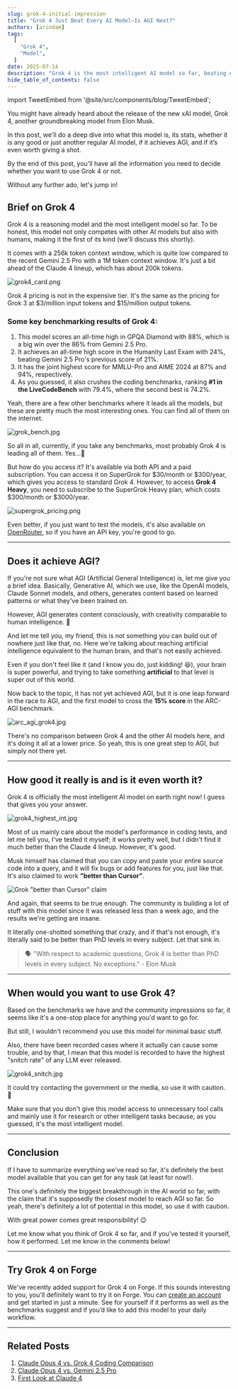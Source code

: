 ```yaml
---
slug: grok-4-initial-impression
title: "Grok 4 Just Beat Every AI Model—Is AGI Next?"
authors: [arindam]
tags:
  [
    "Grok 4",
    "Model",
  ]
date: 2025-07-14
description: "Grok 4 is the most intelligent AI model so far, beating every other model in benchmarks. Is it worth using? Let's find out."
hide_table_of_contents: false
---
```


import TweetEmbed from '@site/src/components/blog/TweetEmbed';

You might have already heard about the release of the new xAI model, Grok 4, another groundbreaking model from Elon Musk.

In this post, we'll do a deep dive into what this model is, its stats, whether it is any good or just another regular AI model, if it achieves AGI, and if it’s even worth giving a shot.

By the end of this post, you'll have all the information you need to decide whether you want to use Grok 4 or not.

Without any further ado, let's jump in!
<!-- truncate -->


## Brief on Grok 4

Grok 4 is a reasoning model and the most intelligent model so far. To be honest, this model not only competes with other AI models but also with humans, making it the first of its kind (we'll discuss this shortly).

It comes with a 256k token context window, which is quite low compared to the recent Gemini 2.5 Pro with a 1M token context window. It's just a bit ahead of the Claude 4 lineup, which has about 200k tokens.

![grok4_card.png](/blog/grok4_card.png)

Grok 4 pricing is not in the expensive tier. It's the same as the pricing for Grok 3 at $3/million input tokens and $15/million output tokens.

### Some key benchmarking results of Grok 4:

1. This model scores an all-time high in GPQA Diamond with 88%, which is a big win over the 86% from Gemini 2.5 Pro.
2. It achieves an all-time high score in the Humanity Last Exam with 24%, beating Gemini 2.5 Pro's previous score of 21%.
3. It has the joint highest score for MMLU-Pro and AIME 2024 at 87% and 94%, respectively.
4. As you guessed, it also crushes the coding benchmarks, ranking **#1 in the LiveCodeBench** with 79.4%, where the second best is 74.2%.

Yeah, there are a few other benchmarks where it leads all the models, but these are pretty much the most interesting ones. You can find all of them on the internet.

![grok_bench.jpg](/blog/grok_bench.jpg)

So all in all, currently, if you take any benchmarks, most probably Grok 4 is leading all of them. Yes...🥴

But how do you access it? It's available via both API and a paid subscription. You can access it on SuperGrok for $30/month or $300/year, which gives you access to standard Grok 4. However, to access **Grok 4 Heavy**, you need to subscribe to the SuperGrok Heavy plan, which costs $300/month or $3000/year.

![supergrok_pricing.png](/blog/supergrok_pricing.png)

Even better, if you just want to test the models, it's also available on [OpenRouter](https://openrouter.ai/), so if you have an API key, you're good to go.

---

## Does it achieve AGI?

If you're not sure what AGI (Artificial General Intelligence) is, let me give you a brief idea. Basically, Generative AI, which we use, like the OpenAI models, Claude Sonnet models, and others, generates content based on learned patterns or what they've been trained on.

However, AGI generates content consciously, with creativity comparable to human intelligence. 🤯

And let me tell you, my friend, this is not something you can build out of nowhere just like that, no. Here we're talking about reaching artificial intelligence equivalent to the human brain, and that's not easily achieved.

Even if you don't feel like it (and I know you do, just kidding! 😆), your brain is super powerful, and trying to take something **artificial** to that level is super out of this world.

Now back to the topic, it has not yet achieved AGI, but it is one leap forward in the race to AGI, and the first model to cross the **15% score** in the ARC-AGI benchmark.

![arc_agi_grok4.jpg](/blog/arc_agi_grok4.jpg)

There's no comparison between Grok 4 and the other AI models here, and it's doing it all at a lower price. So yeah, this is one great step to AGI, but simply not there yet.

---

## How good it really is and is it even worth it?

Grok 4 is officially the most intelligent AI model on earth right now! I guess that gives you your answer.

![grok4_highest_int.jpg](/blog/grok4_highest_int.jpg)

Most of us mainly care about the model's performance in coding tests, and let me tell you, I've tested it myself; it works pretty well, but I didn't find it much better than the Claude 4 lineup. However, it's good.

Musk himself has claimed that you can copy and paste your entire source code into a query, and it will fix bugs or add features for you, just like that. It's also claimed to work **"better than Cursor"**.

![Grok "better than Cursor" claim](/blog/grok-better-than-cursor-claim.png)

And again, that seems to be true enough. The community is building a lot of stuff with this model since it was released less than a week ago, and the results we're getting are insane.

<TweetEmbed tweetId="1943385794414334032" />

It literally one-shotted something that crazy, and if that's not enough, it's literally said to be better than PhD levels in every subject. Let that sink in.

> 🗣️ "With respect to academic questions, Grok 4 is better than PhD levels in every subject. No exceptions." - Elon Musk
> 

<TweetEmbed tweetId="1943161993315389554" />

---

## When would you want to use Grok 4?

Based on the benchmarks we have and the community impressions so far, it seems like it's a one-stop place for anything you'd want to go for.

But still, I wouldn't recommend you use this model for minimal basic stuff.

Also, there have been recorded cases where it actually can cause some trouble, and by that, I mean that this model is recorded to have the highest "snitch rate" of any LLM ever released.

![grok4_snitch.jpg](/blog/grok4_snitch.jpg)

It could try contacting the government or the media, so use it with caution. 😬

Make sure that you don't give this model access to unnecessary tool calls and mainly use it for research or other intelligent tasks because, as you guessed, it's the most intelligent model.

---

## Conclusion

If I have to summarize everything we've read so far, it's definitely the best model available that you can get for any task (at least for now!).

This one's definitely the biggest breakthrough in the AI world so far, with the claim that it's supposedly the closest model to reach AGI so far. So yeah, there's definitely a lot of potential in this model, so use it with caution.

With great power comes great responsibility! 😉

Let me know what you think of Grok 4 so far, and if you've tested it yourself, how it performed. Let me know in the comments below!

---

## Try Grok 4 on Forge

We've recently added support for Grok 4 on Forge. If this sounds interesting to you, you'll definitely want to try it on Forge. You can [create an account](https://app.forgecode.dev/) and get started in just a minute. See for yourself if it performs as well as the benchmarks suggest and if you’d like to add this model to your daily workflow.

---

## Related Posts

1. [Claude Opus 4 vs. Grok 4 Coding Comparison](https://forgecode.dev/blog/claude-4-opus-vs-grok-4-comparison-full)
2. [Claude Opus 4 vs. Gemini 2.5 Pro](https://forgecode.dev/blog/claude-sonnet-4-vs-gemini-2-5-pro-preview-coding-comparison)
3. [First Look at Claude 4](https://forgecode.dev/blog/claude-4-initial-impressions-anthropic-ai-coding-breakthrough)